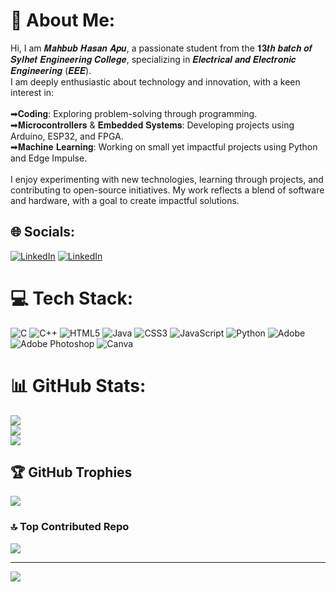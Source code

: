 # 💫 About Me:
Hi, I am 𝑴𝒂𝒉𝒃𝒖𝒃 𝑯𝒂𝒔𝒂𝒏 𝑨𝒑𝒖, a passionate student from the 𝟏𝟑𝒕𝒉 𝒃𝒂𝒕𝒄𝒉 𝒐𝒇 𝑺𝒚𝒍𝒉𝒆𝒕 𝑬𝒏𝒈𝒊𝒏𝒆𝒆𝒓𝒊𝒏𝒈 𝑪𝒐𝒍𝒍𝒆𝒈𝒆, specializing in 𝑬𝒍𝒆𝒄𝒕𝒓𝒊𝒄𝒂𝒍 𝒂𝒏𝒅 𝑬𝒍𝒆𝒄𝒕𝒓𝒐𝒏𝒊𝒄 𝑬𝒏𝒈𝒊𝒏𝒆𝒆𝒓𝒊𝒏𝒈 (𝑬𝑬𝑬).<br>I am deeply enthusiastic about technology and innovation, with a keen interest in:<br><br> ➡𝐂𝐨𝐝𝐢𝐧𝐠: Exploring problem-solving through programming.<br> ➡𝐌𝐢𝐜𝐫𝐨𝐜𝐨𝐧𝐭𝐫𝐨𝐥𝐥𝐞𝐫𝐬 & 𝐄𝐦𝐛𝐞𝐝𝐝𝐞𝐝 𝐒𝐲𝐬𝐭𝐞𝐦𝐬: Developing projects using Arduino, ESP32, and FPGA.<br> ➡𝐌𝐚𝐜𝐡𝐢𝐧𝐞 𝐋𝐞𝐚𝐫𝐧𝐢𝐧𝐠: Working on small yet impactful projects using Python and Edge Impulse.<br><br>I enjoy experimenting with new technologies, learning through projects, and contributing to open-source initiatives. My work reflects a blend of software and hardware, with a goal to create impactful solutions.


## 🌐 Socials:
[![LinkedIn](https://img.shields.io/badge/LinkedIn-%230077B5.svg?logo=linkedin&logoColor=white)](https://linkedin.com/in/mahbub-hasan-apu-698b71347) 
[![LinkedIn](https://img.shields.io/badge/%F0%9F%94%97-Portfolio-blue.svg)](https://apu-eee-sec.netlify.app) 

# 💻 Tech Stack:
![C](https://img.shields.io/badge/c-%2300599C.svg?style=for-the-badge&logo=c&logoColor=white) ![C++](https://img.shields.io/badge/c++-%2300599C.svg?style=for-the-badge&logo=c%2B%2B&logoColor=white) ![HTML5](https://img.shields.io/badge/html5-%23E34F26.svg?style=for-the-badge&logo=html5&logoColor=white) ![Java](https://img.shields.io/badge/java-%23ED8B00.svg?style=for-the-badge&logo=openjdk&logoColor=white) ![CSS3](https://img.shields.io/badge/css3-%231572B6.svg?style=for-the-badge&logo=css3&logoColor=white) ![JavaScript](https://img.shields.io/badge/javascript-%23323330.svg?style=for-the-badge&logo=javascript&logoColor=%23F7DF1E) ![Python](https://img.shields.io/badge/python-3670A0?style=for-the-badge&logo=python&logoColor=ffdd54) ![Adobe](https://img.shields.io/badge/adobe-%23FF0000.svg?style=for-the-badge&logo=adobe&logoColor=white) ![Adobe Photoshop](https://img.shields.io/badge/adobe%20photoshop-%2331A8FF.svg?style=for-the-badge&logo=adobe%20photoshop&logoColor=white) ![Canva](https://img.shields.io/badge/Canva-%2300C4CC.svg?style=for-the-badge&logo=Canva&logoColor=white)
# 📊 GitHub Stats:
![](https://github-readme-stats.vercel.app/api?username=apu-eee-sec&theme=radical&hide_border=false&include_all_commits=true&count_private=false)<br/>
![](https://github-readme-streak-stats.herokuapp.com/?user=apu-eee-sec&theme=radical&hide_border=false)<br/>
![](https://github-readme-stats.vercel.app/api/top-langs/?username=apu-eee-sec&theme=radical&hide_border=false&include_all_commits=true&count_private=false&layout=compact)

## 🏆 GitHub Trophies
![](https://github-profile-trophy.vercel.app/?username=apu-eee-sec&theme=radical&no-frame=false&no-bg=true&margin-w=4)

### 🔝 Top Contributed Repo
![](https://github-contributor-stats.vercel.app/api?username=apu-eee-sec&limit=5&theme=dark&combine_all_yearly_contributions=true)

---
[![](https://visitcount.itsvg.in/api?id=apu-eee-sec&icon=0&color=0)](https://visitcount.itsvg.in)

<!-- Proudly created with GPRM ( https://gprm.itsvg.in ) -->
